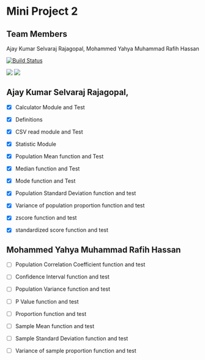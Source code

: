 # Mini Project 2

## Team Members

Ajay Kumar Selvaraj Rajagopal, Mohammed Yahya Muhammad Rafih Hassan 

[![Build Status](https://travis-ci.org/as4235/project2.svg?branch=master)](https://travis-ci.org/as4235/project2)

<img src="Images/.png">

<img src="Images/.png">

## Ajay Kumar Selvaraj Rajagopal,

- [x] Calculator Module and Test

- [x] Definitions

- [x] CSV read module and Test

- [x] Statistic Module

- [x] Population Mean function and Test

- [x] Median function and Test

- [x] Mode function and Test

- [x] Population Standard Deviation function and test

- [x] Variance of population proportion function and test

- [x] zscore function and test

- [x] standardized score function and test

## Mohammed Yahya Muhammad Rafih Hassan

- [ ] Population Correlation Coefficient function and test

- [ ] Confidence Interval function and test

- [ ] Population Variance function and test

- [ ] P Value function and test

- [ ] Proportion function and test

- [ ] Sample Mean function and test

- [ ] Sample Standard Deviation function and test

- [ ] Variance of sample proportion function and test

